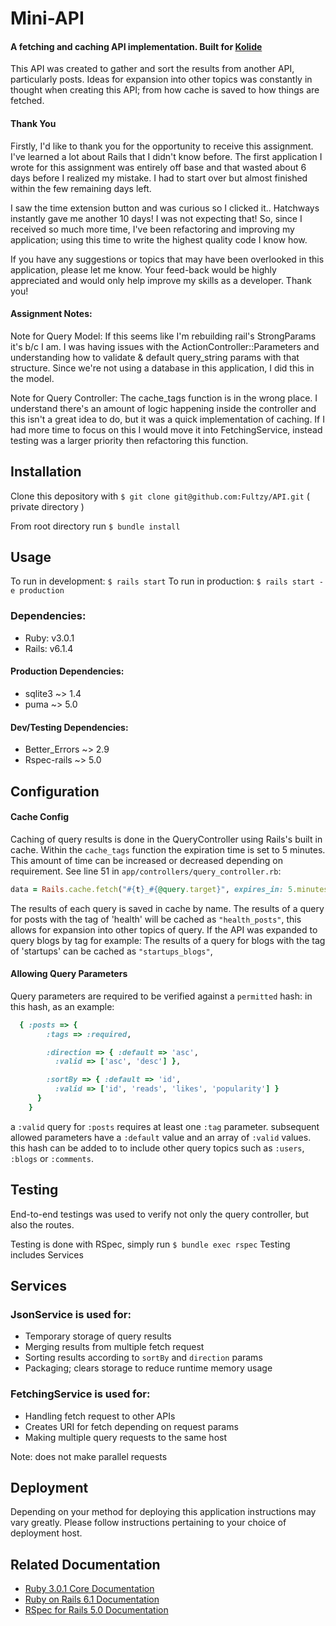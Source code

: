 # Mini-API
 #### A fetching and caching API implementation. Built for [Kolide](https://www.kolide.com/home)
This API was created to gather and sort the results from another API, particularly posts. Ideas for expansion into other topics was constantly in thought when creating this API; from how cache is saved to how things are fetched.

#### Thank You
Firstly, I'd like to thank you for the opportunity to receive this assignment. I've learned a lot about Rails that I didn't know before. The first application I wrote for this assignment was entirely off base and that wasted about 6 days before I realized my mistake. I had to start over but almost finished within the few remaining days left.

I saw the time extension button and was curious so I clicked it.. Hatchways instantly gave me another 10 days! I was not expecting that! So, since I received so much more time, I've been refactoring and improving my application; using this time to write the highest quality code I know how.

If you have any suggestions or topics that may have been overlooked in this application, please let me know. Your feed-back would be highly appreciated and would only help improve my skills as a developer. Thank you!

#### Assignment Notes:
Note for Query Model:
If this seems like I'm rebuilding rail's StrongParams it's b/c I am. I was having issues with the ActionController::Parameters and understanding how to validate & default query_string params with that structure. Since we're not using a database in this application, I did this in the model.

Note for Query Controller:
The cache_tags function is in the wrong place. I understand there's an amount of logic happening inside the controller and this isn't a great idea to do, but it was a quick implementation of caching. If I had more time to focus on this I would move it into FetchingService, instead testing was a larger priority then refactoring this function.

## Installation
Clone this depository with `$ git clone git@github.com:Fultzy/API.git` ( private directory )

From root directory run `$ bundle install `

## Usage
To run in development: `$ rails start`
To run in production: `$ rails start -e production`

### Dependencies:
  - Ruby: v3.0.1
  - Rails: v6.1.4

#### Production Dependencies:
  - sqlite3 ~> 1.4
  - puma ~> 5.0

#### Dev/Testing Dependencies:
  - Better_Errors ~> 2.9
  - Rspec-rails ~> 5.0

## Configuration
#### Cache Config
Caching of query results is done in the QueryController using Rails's built in cache. Within the `cache_tags` function the expiration time is set to 5 minutes. This amount of time can be increased or decreased depending on requirement. See line 51 in `app/controllers/query_controller.rb`:
```rb
data = Rails.cache.fetch("#{t}_#{@query.target}", expires_in: 5.minutes) {
```

The results of each query is saved in cache by name. The results of a query for posts with the tag of 'health' will be cached as `"health_posts"`, this allows for expansion into other topics of query. If the API was expanded to query blogs by tag for example: The results of a query for blogs with the tag of 'startups' can be cached as `"startups_blogs"`,  

#### Allowing Query Parameters
  Query parameters are required to be verified against a `permitted` hash: in this hash, as an example:
```rb
  { :posts => {
        :tags => :required,

        :direction => { :default => 'asc',
          :valid => ['asc', 'desc'] },

        :sortBy => { :default => 'id',
          :valid => ['id', 'reads', 'likes', 'popularity'] }
      }
    }
```
a `:valid` query for `:posts` requires at least one `:tag` parameter. subsequent allowed parameters have a `:default` value and an array of `:valid` values. this hash can be added to to include other query topics such as `:users`, `:blogs` or `:comments`.

## Testing
End-to-end testings was used to verify not only the query controller, but also the routes.

Testing is done with RSpec, simply run `$ bundle exec rspec`
Testing includes Services

## Services
### JsonService is used for:
- Temporary storage of query results
- Merging results from multiple fetch request
- Sorting results according to `sortBy` and `direction` params
- Packaging; clears storage to reduce runtime memory usage

### FetchingService is used for:
- Handling fetch request to other APIs
- Creates URI for fetch depending on request params
- Making multiple query requests to the same host

Note: does not make parallel requests

## Deployment
Depending on your method for deploying this application instructions may vary greatly.
Please follow instructions pertaining to your choice of deployment host.

## Related Documentation
- [Ruby 3.0.1 Core Documentation](https://ruby-doc.org/core-3.0.1/)
- [Ruby on Rails 6.1 Documentation](https://guides.rubyonrails.org/6_1_release_notes.html)
- [RSpec for Rails 5.0 Documentation](https://relishapp.com/rspec/rspec-rails/v/5-0/docs)
